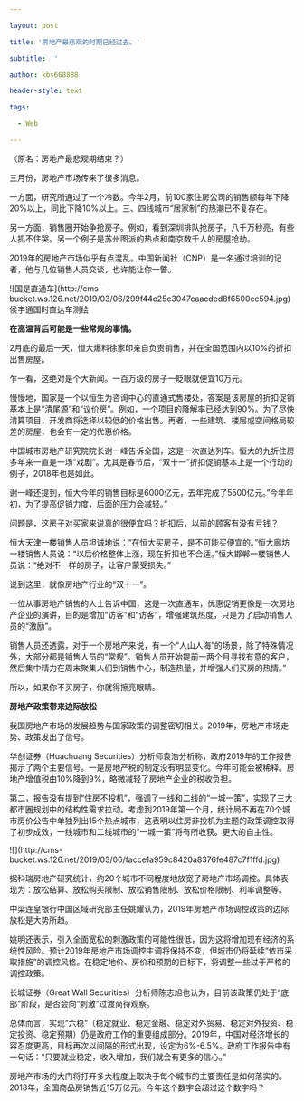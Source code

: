 ---
layout: post
title: '房地产最悲观的时期已经过去。'
subtitle: ''
author: kbs668888
header-style: text
tags:
  - Web
---
（原名：房地产最悲观期结束？）

三月份，房地产市场传来了很多消息。

一方面，研究所通过了一个冷数。今年2月，前100家住房公司的销售额每年下降20%以上，同比下降10%以上。三、四线城市“居家制”的热潮已不复存在。

另一方面，销售圈开始争抢房子。例如，看到深圳排队抢房子，八千万秒亮，有些人抓不住哭。另一个例子是苏州图派的热点和南京数千人的房屋抢劫。

2019年的房地产市场似乎有点混乱。中国新闻社（CNP）是一名通过培训的记者，他与几位销售人员交谈，也许能让你一瞥。

![国是直通车](http://cms-
bucket.ws.126.net/2019/03/06/299f44c25c3047caacded8f6500cc594.jpg)侯宇通国时直达车测绘

 **在高温背后可能是一些常规的事情。**

2月底的最后一天，恒大爆料徐家印亲自负责销售，并在全国范围内以10%的折扣出售房屋。

乍一看，这绝对是个大新闻。一百万级的房子一眨眼就便宜10万元。

慢慢地，国家是一个以恒生为咨询中心的直通式售楼处，答案是该房屋的折扣促销基本上是“清尾源”和“议价房”。例如，一个项目的降解率已经达到90%。为了尽快清算项目，开发商将选择以较低的价格出售。再者，一些建筑、楼层或空间格局较差的房屋，也会有一定的优惠价格。

中国城市房地产研究院院长谢一峰告诉全国，这是一次直达列车。恒大的九折住房多年来一直是一场“戏剧”。尤其是春节后，“双十一”折扣促销基本上是一个行动的例子，2018年也是如此。

谢一峰还提到，恒大今年的销售目标是6000亿元，去年完成了5500亿元。”今年年初，为了提高促销力度，后面的压力会减轻。”

问题是，这房子对买家来说真的很便宜吗？折扣后，以前的顾客有没有亏钱？

恒大天津一楼销售人员坦诚地说：“在恒大买房子，是不可能买便宜的。”恒大廊坊一楼销售人员说：“以后价格整体上涨，现在折扣也不合适。”恒大邯郸一楼销售人员说：“绝对不一样的房子，让客户蒙受损失。”

说到这里，就像房地产行业的“双十一”。

一位从事房地产销售的人士告诉中国，这是一次直通车，优惠促销更像是一次房地产企业的演讲，目的是增加“访客”和“访客”，增强建筑热度，只是为了启动销售人员的“激励”。

销售人员还透露，对于一个房地产来说，有一个“人山人海”的场景，除了特殊情况外，大部分都是销售人员的“常规”。销售人员开始提前一两个月寻找有意的客户，然后集中精力在周末聚集人们到销售中心，制造热量，并增强人们买房的热情。”

所以，如果你不买房子，你就得擦亮眼睛。

 **房地产政策带来边际放松**

我国房地产市场的发展趋势与国家政策的调整密切相关。2019年，房地产市场走势、政策发出了信号。

华创证券（Huachuang
Securities）分析师袁浩分析称，政府2019年的工作报告揭示了两个主要信号。一是房地产税的制定没有明显变化。今年可能会被稀释。房地产增值税由10%降到9%，略微减轻了房地产企业的税收负担。

第二，报告没有提到“住房不投机”，强调了一线和二线的“一城一策”，实现了三大都市圈规划中的结构性需求拉动。考虑到2019年第一个月，统计局不再在70个城市房价公告中单独列出15个热点城市，这表明以住房非投机为主题的政策调控取得了初步成效，一线城市和二线城市的“一城一策”将有所收获。更大的自主性。

![](http://cms-
bucket.ws.126.net/2019/03/06/facce1a959c8420a8376fe487c7f1ffd.jpg)

据科瑞房地产研究统计，约20个城市不同程度地放宽了房地产市场调控。具体表现为：放松结算、放松购买限制、放松销售限制、放松价格限制、利率调整等。

中梁连皇银行中国区域研究部主任姚耀认为，2019年房地产市场调控政策的边际放松是大势所趋。

姚明还表示，引入全面宽松的刺激政策的可能性很低，因为这将增加现有经济的系统性风险。预计2019年房地产市场调控主调将保持不变，但城市仍将延续“依市采取措施”的调控风格。在稳定地价、房价和预期的目标下，将调整一些过于严格的调控政策。

长城证券（Great Wall Securities）分析师陈志旭也认为，目前该政策仍处于“底部”阶段，是否会向“刺激”过渡尚待观察。

总体而言，实现“六稳”（稳定就业、稳定金融、稳定对外贸易、稳定对外投资、稳定投资、稳定预期）仍是政府工作的重要组成部分。2019年，中国对经济增长的容忍度更高，目标再次以间隔的形式出现，设定为6%-6.5%。政府工作报告中有一句话：“只要就业稳定，收入增加，我们就会有更多的信心。”

房地产市场的大门将打开多大程度上取决于每个城市的主要责任是如何落实的。2018年，全国商品房销售近15万亿元。今年这个数字会超过这个数字吗？

